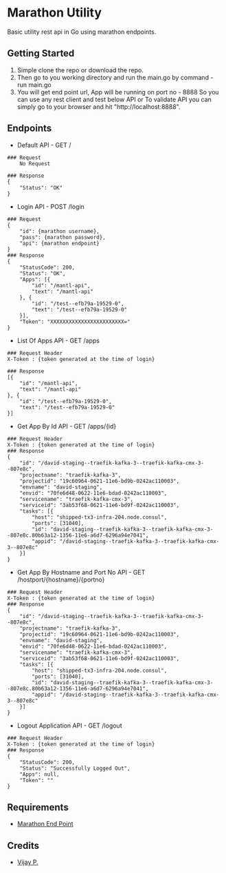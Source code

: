 # Marathon Utility
Basic utility rest api in Go using marathon endpoints.

## Getting Started
1. Simple clone the repo or download the repo.
2. Then go to you working directory and run the main.go by command - run main.go
3. You will get end point url, App will be running on port no - 8888 So you can use any rest client and test below API or To validate API you can simply go to your browser and hit "http://localhost:8888".


## Endpoints
- Default API - GET /
```
### Request
    No Request
    
### Response
{
    "Status": "OK"
}

```

- Login API - POST /login
```
### Request
{
	"id": {marathon username},
	"pass": {marathon password},
	"api": {marathon endpoint}
}
### Response
{
	"StatusCode": 200,
	"Status": "OK",
	"Apps": [{
		"id": "/mantl-api",
		"text": "/mantl-api"
	}, {
		"id": "/test--efb79a-19529-0",
		"text": "/test--efb79a-19529-0"
	}],
    "Token": "XXXXXXXXXXXXXXXXXXXXXXXX="
}
```

- List Of Apps API - GET /apps
```
### Request Header
X-Token : {token generated at the time of login}

### Response
[{
	"id": "/mantl-api",
	"text": "/mantl-api"
}, {
	"id": "/test--efb79a-19529-0",
	"text": "/test--efb79a-19529-0"
}]

```

- Get App By Id API - GET /apps/{id}
```
### Request Header
X-Token : {token generated at the time of login}
### Response
{
	"id": "/david-staging--traefik-kafka-3--traefik-kafka-cmx-3--807e8c",
	"projectname": "traefik-kafka-3",
	"projectid": "19c60964-0621-11e6-bd9b-0242ac110003",
	"envname": "david-staging",
	"envid": "70fe6d48-0622-11e6-bdad-0242ac110003",
	"servicename": "traefik-kafka-cmx-3",
	"serviceid": "3ab53f68-0621-11e6-bd9f-0242ac110003",
	"tasks": [{
		"host": "shipped-tx3-infra-204.node.consul",
		"ports": [31040],
		"id": "david-staging--traefik-kafka-3--traefik-kafka-cmx-3--807e8c.80b63a12-1356-11e6-a6d7-6296a94e7041",
		"appid": "/david-staging--traefik-kafka-3--traefik-kafka-cmx-3--807e8c"
	}]
}
```

- Get App By Hostname and Port No API - GET /hostport/{hostname}/{portno}
```
### Request Header
X-Token : {token generated at the time of login}
### Response
{
	"id": "/david-staging--traefik-kafka-3--traefik-kafka-cmx-3--807e8c",
	"projectname": "traefik-kafka-3",
	"projectid": "19c60964-0621-11e6-bd9b-0242ac110003",
	"envname": "david-staging",
	"envid": "70fe6d48-0622-11e6-bdad-0242ac110003",
	"servicename": "traefik-kafka-cmx-3",
	"serviceid": "3ab53f68-0621-11e6-bd9f-0242ac110003",
	"tasks": [{
		"host": "shipped-tx3-infra-204.node.consul",
		"ports": [31040],
		"id": "david-staging--traefik-kafka-3--traefik-kafka-cmx-3--807e8c.80b63a12-1356-11e6-a6d7-6296a94e7041",
		"appid": "/david-staging--traefik-kafka-3--traefik-kafka-cmx-3--807e8c"
	}]
}
```

- Logout Application API - GET /logout
```
### Request Header
X-Token : {token generated at the time of login}
### Response
{
	"StatusCode": 200,
	"Status": "Successfully Logged Out",
	"Apps": null,
	"Token": ""
}
```


## Requirements
* [Marathon End Point](https://mesosphere.github.io/marathon/docs/rest-api.html)

## Credits
- [Vijay P.](https://github.com/vjscjp)
